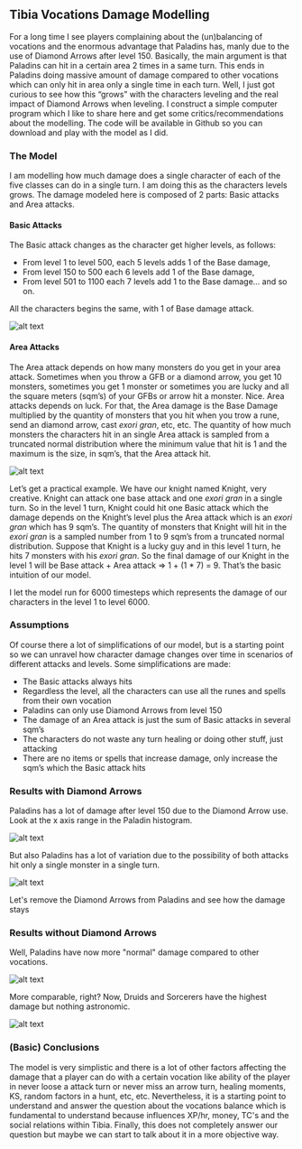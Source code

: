 ## Tibia Vocations Damage Modelling

For a long time I see players complaining about the (un)balancing of vocations and 
the enormous advantage that Paladins has, manly due to the use of Diamond Arrows after level 150. 
Basically, the main argument is that Paladins can hit in a certain area 2 times in a same turn. 
This ends in Paladins doing massive amount of damage compared to other vocations which can only hit in area only a single time in each turn. 
Well, I just got curious to see how this “grows” with the characters leveling and the real impact of Diamond Arrows when leveling. 
I construct a simple computer program which I like to share here and get some critics/recommendations about the modelling. 
The code will be available in Github so you can download and play with the model as I did.

### The Model

I am modelling how much damage does a single character of each of the five classes can do in a single turn. 
I am doing this as the characters levels grows. The damage modeled here is composed of 2 parts: Basic attacks and Area attacks. 

#### Basic Attacks

The Basic attack changes as the character get higher levels, as follows:
- From level 1 to level 500, each 5 levels adds 1 of the Base damage, 
- From level 150 to 500 each 6 levels add 1 of the Base damage,
- From level 501 to 1100 each 7 levels add 1 to the Base damage… and so on.

All the characters begins the same, with 1 of Base damage attack.

![alt text](https://github.com/lucascamacho/tibia_damage/blob/main/basic_attack.png)

#### Area Attacks

The Area attack depends on how many monsters do you get in your area attack. 
Sometimes when you throw a GFB or a diamond arrow, you get 10 monsters, 
sometimes you get 1 monster or sometimes you are lucky and all the square meters (sqm’s) of your GFBs or arrow hit a monster. 
Nice. Area attacks depends on luck. For that, the Area damage is the Base Damage multiplied by the quantity of monsters that 
you hit when you trow a rune, send an diamond arrow, cast *exori gran*, etc, etc.
The quantity of how much monsters the characters hit in an single Area attack is sampled from a truncated normal distribution 
where the minimum value that hit is 1 and the maximum is the size, in sqm’s, that the Area attack hit.

![alt text](https://github.com/lucascamacho/tibia_damage/blob/main/area_attack.png)

Let’s get a practical example. We have our knight named Knight, very creative. Knight can attack one base attack and one *exori gran* 
in a single turn. So in the level 1 turn, Knight could hit one Basic attack which the damage depends on the Knight’s level plus the Area attack 
which is an *exori gran* which has 9 sqm’s. The quantity of monsters that Knight will hit in the *exori gran* is a sampled number from 1 to 9 
sqm’s from a truncated normal distribution. Suppose that Knight is a lucky guy and in this level 1 turn, he hits 7 monsters with his *exori gran*. 
So the final damage of our Knight in the level 1 will be Base attack + Area attack => 1 + (1 * 7) =  9. 
That’s the basic intuition of our model. 

I let the model run for 6000 timesteps which represents the damage of our characters in the level 1 to level 6000.

### Assumptions

Of course there a lot of simplifications of our model, but is a starting point so we can unravel how character damage changes over time 
in scenarios of different attacks and levels. Some simplifications are made:
- The Basic attacks always hits
- Regardless the level, all the characters can use all the runes and spells from their own vocation 
- Paladins can only use Diamond Arrows from level 150
- The damage of an Area attack is just the sum of Basic attacks in several sqm’s
- The characters do not waste any turn healing or doing other stuff, just attacking
- There are no items or spells that increase damage, only increase the sqm’s which the Basic attack hits

### Results with Diamond Arrows

Paladins has a lot of damage after level 150 due to the Diamond Arrow use. Look at the x axis range in the Paladin histogram.

![alt text](https://github.com/lucascamacho/tibia_damage/blob/main/Histograms_Damage.png)

But also Paladins has a lot of variation due to the possibility of both attacks hit only a single monster in a single turn.

![alt text](https://github.com/lucascamacho/tibia_damage/blob/main/Damage_Voc.png)

Let's remove the Diamond Arrows from Paladins and see how the damage stays

### Results without Diamond Arrows

Well, Paladins have now more "normal" damage compared to other vocations. 

![alt text](https://github.com/lucascamacho/tibia_damage/blob/main/NoArrow_Histograms_Damage.png)

More comparable, right? Now, Druids and Sorcerers have the highest damage but nothing astronomic.

![alt text](https://github.com/lucascamacho/tibia_damage/blob/main/NoArrow_Damage_Voc.png)

### (Basic) Conclusions

The model is very simplistic and there is a lot of other factors affecting the damage that a player can do with a certain vocation
like ability of the player in never loose a attack turn or never miss an arrow turn, healing moments, KS, random factors in a hunt, etc, etc. 
Nevertheless, it is a starting point to understand and answer the question about the vocations balance which is fundamental to understand because
influences XP/hr, money, TC's and the social relations within Tibia. Finally, this does not completely answer our question but maybe we can start 
to talk about it in a more objective way.